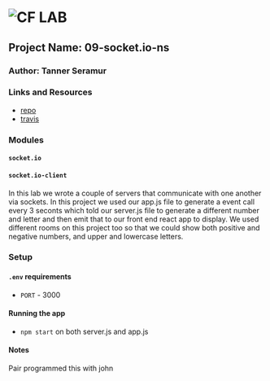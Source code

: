 ![CF](http://i.imgur.com/7v5ASc8.png) LAB
=================================================

## Project Name: 09-socket.io-ns

### Author: Tanner Seramur 

### Links and Resources
* [repo](https://github.com/TannerSeramur/09-socket.io-ns)
* [travis](http://xyz.com)


### Modules
#### `socket.io`
#### `socket.io-client`
In this lab we wrote a couple of servers that communicate with one another via sockets. In this project we used our app.js file to generate a event call every 3 seconts which told our server.js file to generate a different number and letter and then emit that to our front end react app to display. We used different rooms on this project too so that we could show both positive and negative numbers, and upper and lowercase letters. 

### Setup
#### `.env` requirements
* `PORT` - 3000

#### Running the app
* `npm start` on both server.js and app.js

#### Notes
Pair programmed this with john
